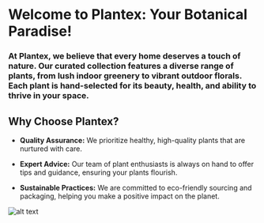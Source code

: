# Welcome to Plantex: Your Botanical Paradise!

### At Plantex, we believe that every home deserves a touch of nature. Our curated collection features a diverse range of plants, from lush indoor greenery to vibrant outdoor florals. Each plant is hand-selected for its beauty, health, and ability to thrive in your space.

## **Why Choose Plantex?**

- **Quality Assurance:** We prioritize healthy, high-quality plants that are nurtured with care.

- **Expert Advice:** Our team of plant enthusiasts is always on hand to offer tips and guidance, ensuring your plants flourish.

- **Sustainable Practices:** We are committed to eco-friendly sourcing and packaging, helping you make a positive impact on the planet.

![alt text](/preview.png)
